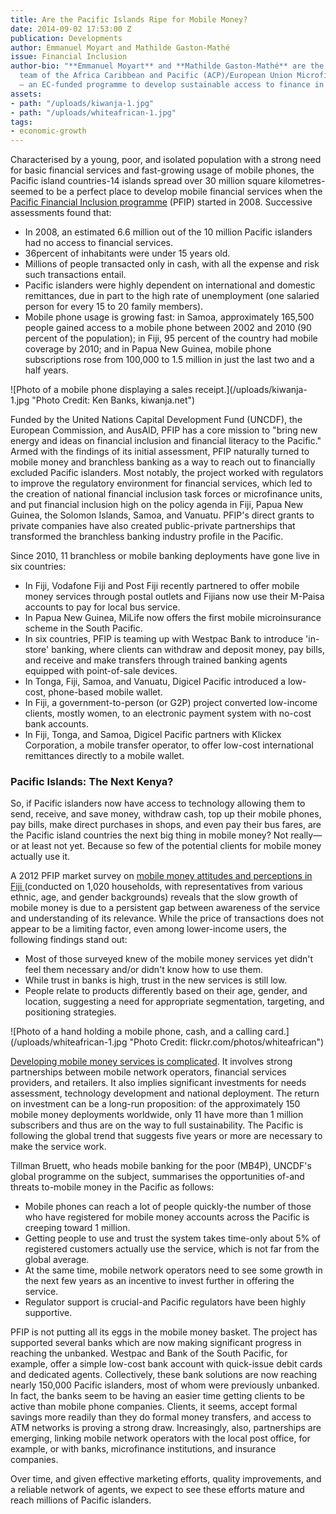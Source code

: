 ```yaml
---
title: Are the Pacific Islands Ripe for Mobile Money?
date: 2014-09-02 17:53:00 Z
publication: Developments
author: Emmanuel Moyart and Mathilde Gaston-Mathé
issue: Financial Inclusion
author-bio: "**Emmanuel Moyart** and **Mathilde Gaston-Mathé** are the technical assistance
  team of the Africa Caribbean and Pacific (ACP)/European Union Microfinance programme
  – an EC-funded programme to develop sustainable access to finance in ACP countries."
assets:
- path: "/uploads/kiwanja-1.jpg"
- path: "/uploads/whiteafrican-1.jpg"
tags:
- economic-growth
---
```


<p>Characterised by a young, poor, and isolated population with a strong need for basic financial services and fast-growing usage of mobile phones, the Pacific island countries-14 islands spread over 30 million square kilometres-seemed to be a perfect place to develop mobile financial services when the <a href="http://www.pfip.org/">Pacific Financial Inclusion programme</a> (PFIP) started in 2008. Successive assessments found that:</p>



<ul>
    <li>In 2008, an estimated 6.6 million out of the 10 million Pacific islanders had no access to financial services.</li>
    <li>36percent of inhabitants were under 15 years old.</li>
    <li>Millions of people transacted only in cash, with all the expense and risk such transactions entail.</li>
    <li>Pacific islanders were highly dependent on international and domestic remittances, due in part to the high rate of unemployment (one salaried person for every 15 to 20 family members).</li>
    <li>Mobile phone usage is growing fast: in Samoa, approximately 165,500 people gained access to a mobile phone between 2002 and 2010 (90 percent of the population); in Fiji, 95 percent of the country had mobile coverage by 2010; and in Papua New Guinea, mobile phone subscriptions rose from 100,000 to 1.5 million in just the last two and a half years.</li>
  </ul>
  ![Photo of a mobile phone displaying a sales receipt.](/uploads/kiwanja-1.jpg "Photo Credit: Ken Banks, kiwanja.net")
  <p>Funded by the United Nations Capital Development Fund (UNCDF), the European Commission, and AusAID, PFIP has a core mission to "bring new energy and ideas on financial inclusion and financial literacy to the Pacific." Armed with the findings of its initial assessment, PFIP naturally turned to mobile money and branchless banking as a way to reach out to financially excluded Pacific islanders. Most notably, the project worked with regulators to improve the regulatory environment for financial services, which led to the creation of national financial inclusion task forces or microfinance units, and put financial inclusion high on the policy agenda in Fiji, Papua New Guinea, the Solomon Islands, Samoa, and Vanuatu. PFIP's direct grants to private companies have also created public-private partnerships that transformed the branchless banking industry profile in the Pacific. </p>
  <p>Since 2010, 11 branchless or mobile banking deployments have gone live in six countries:</p>
  <ul>
    <li>In Fiji, Vodafone Fiji and Post Fiji recently partnered to offer mobile money services through postal outlets and Fijians now use their M-Paisa accounts to pay for local bus service.</li>
    <li>In Papua New Guinea, MiLife now offers the first mobile microinsurance scheme in the South Pacific.</li>
    <li>In six countries, PFIP is teaming up with Westpac Bank to introduce 'in-store' banking, where clients can withdraw and deposit money, pay bills, and receive and make transfers through trained banking agents equipped with point-of-sale devices.</li>
    <li>In Tonga, Fiji, Samoa, and Vanuatu, Digicel Pacific introduced a low-cost, phone-based mobile wallet.</li>
    <li>In Fiji, a government-to-person (or G2P) project converted low-income clients, mostly women, to an electronic payment system with no-cost bank accounts.</li>
    <li>In Fiji, Tonga, and Samoa, Digicel Pacific partners with Klickex Corporation, a mobile transfer operator, to offer low-cost international remittances directly to a mobile wallet.</li>
  </ul>
  <h3>Pacific Islands: The Next Kenya?</h3>
  <p>So, if Pacific islanders now have access to technology allowing them to send, receive, and save money, withdraw cash, top up their mobile phones, pay bills, make direct purchases in shops, and even pay their bus fares, are the Pacific island countries the next big thing in mobile money? Not really—or at least not yet. Because so few of the potential clients for mobile money actually use it. </p>
  <p>A 2012 PFIP market survey on <a href="http://www.pfip.org/resources/uploads/attachments/documents/Omnibus_Survey_Findings.pdf">mobile money attitudes and perceptions in Fiji </a> (conducted on 1,020 households, with representatives from various ethnic, age, and gender backgrounds) reveals that the slow growth of mobile money is due to a persistent gap between awareness of the service and understanding of its relevance. While the price of transactions does not appear to be a limiting factor, even among lower-income users, the following findings stand out:</p>
  <ul>
    <li>Most of those surveyed knew of the mobile money services yet didn't feel them necessary and/or didn't know how to use them.</li>
    <li>While trust in banks is high, trust in the new services is still low.</li>
    <li>People relate to products differently based on their age, gender, and location, suggesting a need for appropriate segmentation, targeting, and positioning strategies.</li>
  </ul>
  ![Photo of a hand holding a mobile phone, cash, and a calling card.](/uploads/whiteafrican-1.jpg "Photo Credit: flickr.com/photos/whiteafrican") 
  <p><a href="http://dai.com/news-publications/news/qa-dai%E2%80%99s-brigit-helms-benefits-bringing-mobile-banking-unbanked?utm_campaign=guardian">Developing mobile money services is complicated</a>. It involves strong partnerships between mobile network operators, financial services providers, and retailers. It also implies significant investments for needs assessment, technology development and national deployment. The return on investment can be a long-run proposition: of the approximately 150 mobile money deployments worldwide, only 11 have more than 1 million subscribers and thus are on the way to full sustainability. The Pacific is following the global trend that suggests five years or more are necessary to make the service work.</p>
  <p>Tillman Bruett, who heads mobile banking for the poor (MB4P), UNCDF's global programme on the subject, summarises the opportunities of-and threats to-mobile money in the Pacific as follows:</p>
  <ul>
    <li>Mobile phones can reach a lot of people quickly-the number of those who have registered for mobile money accounts across the Pacific is creeping toward 1 million.</li>
    <li>Getting people to use and trust the system takes time-only about 5% of registered customers actually use the service, which is not far from the global average.</li>
    <li>At the same time, mobile network operators need to see some growth in the next few years as an incentive to invest further in offering the service.</li>
    <li>Regulator support is crucial-and Pacific regulators have been highly supportive.</li>
  </ul> 
  <p>PFIP is not putting all its eggs in the mobile money basket. The project has supported several banks which are now making significant progress in reaching the unbanked. Westpac and Bank of the South Pacific, for example, offer a simple low-cost bank account with quick-issue debit cards and dedicated agents. Collectively, these bank solutions are now reaching nearly 150,000 Pacific islanders, most of whom were previously unbanked. In fact, the banks seem to be having an easier time getting clients to be active than mobile phone companies. Clients, it seems, accept formal savings more readily than they do formal money transfers, and access to ATM networks is proving a strong draw. Increasingly, also, partnerships are emerging, linking mobile network operators with the local post office, for example, or with banks, microfinance institutions, and insurance companies. </p>
  <p>Over time, and given effective marketing efforts, quality improvements, and a reliable network of agents, we expect to see these efforts mature and reach millions of Pacific islanders.</p>
